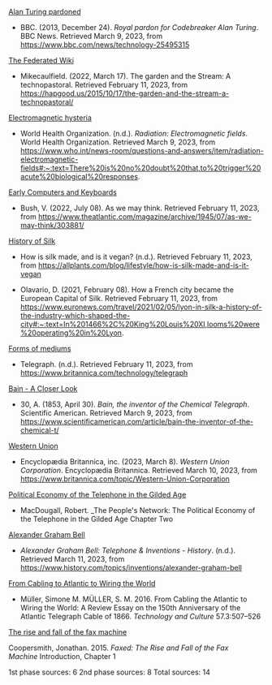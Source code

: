 [Alan Turing pardoned](Alan%20Turing%20pardoned.md)

- BBC. (2013, December 24). _Royal pardon for Codebreaker Alan Turing_. BBC News. Retrieved March 9, 2023, from https://www.bbc.com/news/technology-25495315

[The Federated Wiki](The%20Federated%20Wiki.md)

- Mikecaulfield. (2022, March 17). The garden and the Stream: A technopastoral. Retrieved February 11, 2023, from https://hapgood.us/2015/10/17/the-garden-and-the-stream-a-technopastoral/

[Electromagnetic hysteria](Electromagnetic%20hysteria.md)

- World Health Organization. (n.d.). _Radiation: Electromagnetic fields_. World Health Organization. Retrieved March 9, 2023, from https://www.who.int/news-room/questions-and-answers/item/radiation-electromagnetic-fields#:~:text=There%20is%20no%20doubt%20that,to%20trigger%20acute%20biological%20responses.

[Early Computers and Keyboards](Early%20Computers%20and%20Keyboards.md)

- Bush, V. (2022, July 08). As we may think. Retrieved February 11, 2023, from https://www.theatlantic.com/magazine/archive/1945/07/as-we-may-think/303881/

[History of Silk](History%20of%20Silk.md)

- How is silk made, and is it vegan? (n.d.). Retrieved February 11, 2023, from https://allplants.com/blog/lifestyle/how-is-silk-made-and-is-it-vegan

- Olavario, D. (2021, February 08). How a French city became the European Capital of Silk. Retrieved February 11, 2023, from https://www.euronews.com/travel/2021/02/05/lyon-in-silk-a-history-of-the-industry-which-shaped-the-city#:~:text=In%201466%2C%20King%20Louis%20XI,looms%20were%20operating%20in%20Lyon.

[Forms of mediums](Forms%20of%20mediums.md)

- Telegraph. (n.d.). Retrieved February 11, 2023, from https://www.britannica.com/technology/telegraph

[Bain - A Closer Look](Bain%20-%20A%20Closer%20Look.md)

- 30, A. (1853, April 30). _Bain, the inventor of the Chemical Telegraph_. Scientific American. Retrieved March 9, 2023, from https://www.scientificamerican.com/article/bain-the-inventor-of-the-chemical-t/

[Western Union](Western%20Union.md)

- Encyclopædia Britannica, inc. (2023, March 8). _Western Union Corporation_. Encyclopædia Britannica. Retrieved March 10, 2023, from https://www.britannica.com/topic/Western-Union-Corporation

[Political Economy of the Telephone in the Gilded Age](Political%20Economy%20of%20the%20Telephone%20in%20the%20Gilded%20Age.md)

- MacDougall, Robert. _The People's Network: The Political Economy of the Telephone in the Gilded Age Chapter Two

[Alexander Graham Bell](Alexander%20Graham%20Bell.md)

- _Alexander Graham Bell: Telephone & Inventions - History_. (n.d.). Retrieved March 11, 2023, from https://www.history.com/topics/inventions/alexander-graham-bell

[From Cabling to Atlantic to Wiring the World](From%20Cabling%20to%20Atlantic%20to%20Wiring%20the%20World.md)

- Müller, Simone M. MÜLLER, S. M. 2016. From Cabling the Atlantic to Wiring the World: A Review Essay on the 150th Anniversary of the Atlantic Telegraph Cable of 1866. _Technology and Culture_ 57.3:507–526

[The rise and fall of the fax machine](The%20rise%20and%20fall%20of%20the%20fax%20machine.md)

Coopersmith, Jonathan. 2015. _Faxed: The Rise and Fall of the Fax Machine_ Introduction, Chapter 1

1st phase sources: 6
2nd phase sources: 8
Total sources: 14











